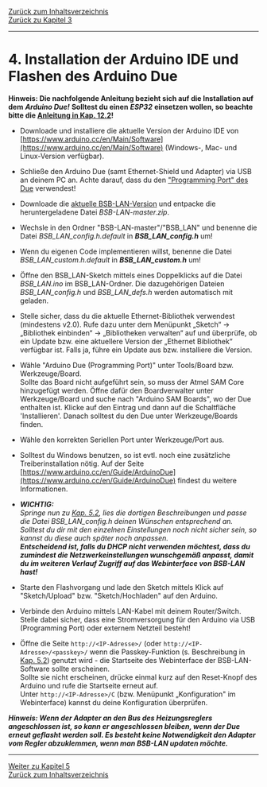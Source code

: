 [Zurück zum Inhaltsverzeichnis](inhaltsverzeichnis.md)  
[Zurück zu Kapitel 3](kap03.md)    
    
---
        

# 4. Installation der Arduino IDE und Flashen des Arduino Due  
  
**Hinweis: Die nachfolgende Anleitung bezieht sich auf die Installation auf dem** ***Arduino Due!*** **Solltest du einen** ***ESP32*** **einsetzen wollen, so beachte bitte die [Anleitung in Kap. 12.2](kap12.md#122-der-esp32)!**   
  
-   Downloade und installiere die aktuelle Version der Arduino IDE von
    [https://www.arduino.cc/en/Main/Software](https://www.arduino.cc/en/Main/Software)
    (Windows-, Mac- und Linux-Version verfügbar).

-   Schließe den Arduino Due (samt Ethernet-Shield und Adapter) via USB an
    deinem PC an. Achte darauf, dass du den ["Programming Port" des Due](kap12.md#121-der-arduino-due) verwendest!

-   Downloade die [aktuelle BSB-LAN-Version](https://github.com/fredlcore/bsb_lan/archive/master.zip)
    und entpacke die heruntergeladene Datei *BSB-LAN-master.zip*.
  
-   Wechsle in den Ordner "BSB-LAN-master"/"BSB_LAN" und benenne die Datei *BSB_LAN_config.h.default* in
    ***BSB_LAN_config.h*** um!  
    
-   Wenn du eigenen Code implementieren willst, benenne die Datei 
    *BSB_LAN_custom.h.default* in ***BSB_LAN_custom.h*** um!  

-   Öffne den BSB_LAN-Sketch mittels eines Doppelklicks auf die Datei
    *BSB_LAN.ino* im BSB_LAN-Ordner. Die dazugehörigen Dateien
    *BSB_LAN_config.h* und *BSB_LAN_defs.h* werden automatisch mit
    geladen.

-   Stelle sicher, dass du die aktuelle Ethernet-Bibliothek verwendest 
    (mindestens v2.0). Rufe dazu unter dem Menüpunkt „Sketch“ → 
    „Bibliothek einbinden“ → „Bibliotheken verwalten“ auf und überprüfe, 
    ob ein Update bzw. eine aktuellere Version der „Ethernet Bibliothek“ 
    verfügbar ist. Falls ja, führe ein Update aus bzw. installiere die Version.  
    
-   Wähle "Arduino Due (Programming Port)" unter Tools/Board bzw.
    Werkzeuge/Board.  
    Sollte das Board nicht aufgeführt sein, so muss der Atmel SAM Core hinzugefügt werden. Öffne dafür den Boardverwalter unter Werkzeuge/Board und suche nach "Arduino SAM Boards", wo der Due enthalten ist. Klicke auf den Eintrag und dann auf die Schaltfläche 'Installieren'. Danach solltest du den Due unter Werkzeuge/Boards finden.

-   Wähle den korrekten Seriellen Port unter Werkzeuge/Port aus.

-   Solltest du Windows benutzen, so ist evtl. noch eine zusätzliche Treiberinstallation nötig. Auf der Seite [https://www.arduino.cc/en/Guide/ArduinoDue](https://www.arduino.cc/en/Guide/ArduinoDue) findest du weitere Informationen.

-   ***WICHTIG:***  
*Springe nun zu [Kap. 5.2](kap05.md#52-konfiguration-durch-anpassen-der-datei-bsb_lan_configh), lies die dortigen Beschreibungen und passe die Datei BSB_LAN_config.h deinen Wünschen entsprechend an. Solltest du dir mit den einzelnen Einstellungen noch nicht sicher sein, so kannst du diese auch später noch anpassen.*  
***Entscheidend ist, falls du DHCP nicht verwenden möchtest, dass du zumindest die Netzwerkeinstellungen wunschgemäß anpasst, damit du im weiteren Verlauf Zugriff auf das Webinterface von BSB-LAN hast!***  

-   Starte den Flashvorgang und lade den Sketch mittels Klick auf "Sketch/Upload" bzw. "Sketch/Hochladen" auf den Arduino.

-   Verbinde den Arduino mittels LAN-Kabel mit deinem Router/Switch.
    Stelle dabei sicher, dass eine Stromversorgung für den Arduino via
    USB (Programming Port) oder externem Netzteil besteht!

-   Öffne die Seite `http://<IP-Adresse>/` (oder
    `http://<IP-Adresse>/<passkey>/` wenn die Passkey-Funktion (s. Beschreibung in [Kap. 5.2](kap05.md#52-konfiguration-durch-anpassen-der-datei-bsb_lan_configh)) genutzt wird - die Startseite des Webinterface der BSB-LAN-Software sollte erscheinen.  
    Sollte sie nicht erscheinen, drücke einmal kurz auf den Reset-Knopf
    des Arduino und rufe die Startseite erneut auf.  
    Unter `http://<IP-Adresse>/C` (bzw. Menüpunkt „Konfiguration" im
    Webinterface) kannst du deine Konfiguration überprüfen.  
    

***Hinweis: Wenn der Adapter an den Bus des Heizungsreglers angeschlossen ist, so kann er angeschlossen bleiben, wenn der Due erneut geflasht werden soll. Es besteht keine Notwendigkeit den Adapter vom Regler abzuklemmen, wenn man BSB-LAN updaten möchte.***    
       
    
---
    

     
[Weiter zu Kapitel 5](kap05.md)      
[Zurück zum Inhaltsverzeichnis](inhaltsverzeichnis.md)   
    



